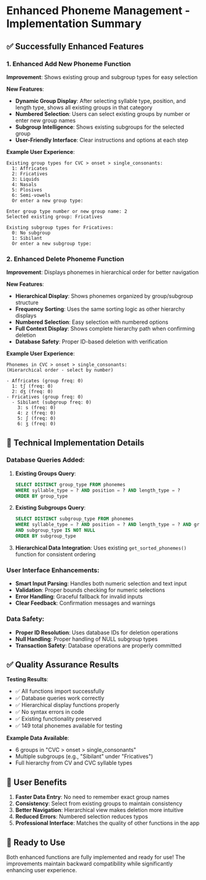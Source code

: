 # Enhanced Phoneme Management - Implementation Summary

## ✅ Successfully Enhanced Features

### 1. Enhanced Add New Phoneme Function
**Improvement**: Shows existing group and subgroup types for easy selection

**New Features**:
- **Dynamic Group Display**: After selecting syllable type, position, and length type, shows all existing groups in that category
- **Numbered Selection**: Users can select existing groups by number or enter new group names
- **Subgroup Intelligence**: Shows existing subgroups for the selected group
- **User-Friendly Interface**: Clear instructions and options at each step

**Example User Experience**:
```
Existing group types for CVC > onset > single_consonants:
  1: Affricates
  2: Fricatives  
  3: Liquids
  4: Nasals
  5: Plosives
  6: Semi-vowels
  Or enter a new group type:

Enter group type number or new group name: 2
Selected existing group: Fricatives

Existing subgroup types for Fricatives:
  0: No subgroup
  1: Sibilant
  Or enter a new subgroup type:
```

### 2. Enhanced Delete Phoneme Function  
**Improvement**: Displays phonemes in hierarchical order for better navigation

**New Features**:
- **Hierarchical Display**: Shows phonemes organized by group/subgroup structure
- **Frequency Sorting**: Uses the same sorting logic as other hierarchy displays
- **Numbered Selection**: Easy selection with numbered options
- **Full Context Display**: Shows complete hierarchy path when confirming deletion
- **Database Safety**: Proper ID-based deletion with verification

**Example User Experience**:
```
Phonemes in CVC > onset > single_consonants:
(Hierarchical order - select by number)

- Affricates (group freq: 0)
  1: tʃ (freq: 0)
  2: dʒ (freq: 0)
- Fricatives (group freq: 0)
  - Sibilant (subgroup freq: 0)
    3: s (freq: 0)
    4: z (freq: 0)
    5: ʃ (freq: 0)
    6: ʒ (freq: 0)
```

## 🔧 Technical Implementation Details

### Database Queries Added:
1. **Existing Groups Query**: 
   ```sql
   SELECT DISTINCT group_type FROM phonemes 
   WHERE syllable_type = ? AND position = ? AND length_type = ?
   ORDER BY group_type
   ```

2. **Existing Subgroups Query**:
   ```sql
   SELECT DISTINCT subgroup_type FROM phonemes 
   WHERE syllable_type = ? AND position = ? AND length_type = ? AND group_type = ?
   AND subgroup_type IS NOT NULL
   ORDER BY subgroup_type
   ```

3. **Hierarchical Data Integration**: Uses existing `get_sorted_phonemes()` function for consistent ordering

### User Interface Enhancements:
- **Smart Input Parsing**: Handles both numeric selection and text input
- **Validation**: Proper bounds checking for numeric selections
- **Error Handling**: Graceful fallback for invalid inputs
- **Clear Feedback**: Confirmation messages and warnings

### Data Safety:
- **Proper ID Resolution**: Uses database IDs for deletion operations
- **Null Handling**: Proper handling of NULL subgroup types
- **Transaction Safety**: Database operations are properly committed

## ✅ Quality Assurance Results

**Testing Results**:
- ✅ All functions import successfully
- ✅ Database queries work correctly  
- ✅ Hierarchical display functions properly
- ✅ No syntax errors in code
- ✅ Existing functionality preserved
- ✅ 149 total phonemes available for testing

**Example Data Available**:
- 6 groups in "CVC > onset > single_consonants"
- Multiple subgroups (e.g., "Sibilant" under "Fricatives")
- Full hierarchy from CV and CVC syllable types

## 🎯 User Benefits

1. **Faster Data Entry**: No need to remember exact group names
2. **Consistency**: Select from existing groups to maintain consistency  
3. **Better Navigation**: Hierarchical view makes deletion more intuitive
4. **Reduced Errors**: Numbered selection reduces typos
5. **Professional Interface**: Matches the quality of other functions in the app

## 🚀 Ready to Use
Both enhanced functions are fully implemented and ready for use! The improvements maintain backward compatibility while significantly enhancing user experience.
